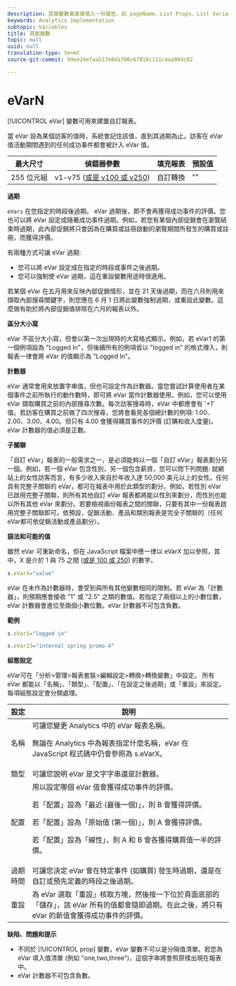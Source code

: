 ```yaml
---
description: 頁面變數會直接填入一份報告，如 pageName、List Props、List Variables 等。
keywords: Analytics Implementation
subtopic: Variables
title: 頁面變數
topic: null
uuid: null
translation-type: tm+mt
source-git-commit: 99ee24efaa517e8da700c67818c111c4aa90dc02

---
```



# eVarN

[!UICONTROL eVar] 變數可用來建置自訂報表。


<!-- 

eVarN.xml

 -->

當 eVar 設為某個訪客的值時，系統會記住該值，直到其過期為止。訪客在 eVar 值活動期間遇到的任何成功事件都會被計入 eVar 值。

| 最大尺寸 | 偵錯器參數 | 填充報表 | 預設值 |
|---|---|---|---|
| 255 位元組 | v1-v75 ([或是 v100 或 v250](/help/implement/js-implementation/page-variables/page-variables.md)) | 自訂轉換 | "" |

**過期**

`eVars` 在您指定的時段後過期。 eVar 過期後，即不會再獲得成功事件的評價。您也可以將 eVar 設定成隨著成功事件過期。例如，若您有某個內部促銷會在瀏覽結束時過期，此內部促銷將只會因為在購買或註冊啟動的瀏覽期間所發生的購買或註冊，而獲得評價。

有兩種方式可讓 eVar 過期: 

* 您可以將 eVar 設定成在指定的時段或事件之後過期。
* 您可以強制使 eVar 過期，這在重設變數用途時很適用。

若某個 eVar 在五月用來反映內部促銷情形，並在 21 天後過期，而在六月則用來擷取內部搜尋關鍵字，則您應在 6 月 1 日將此變數強制過期，或重設此變數。這麼做有助於將內部促銷值排除在六月的報表以外。

**區分大小寫**

eVar 不區分大小寫，但會以第一次出現時的大寫格式顯示。例如，若 eVar1 的第一個例項設為 "Logged In"，但後續所有的例項皆以 "logged in" 的格式傳入，則報表一律會將 eVar 的值顯示為 "Logged In"。

**計數器**

eVar 通常會用來放置字串值，但也可設定作為計數器。當您嘗試計算使用者在某個事件之前所執行的動作數時，即可將 eVar 當作計數器使用。例如，您可以使用 eVar 擷取購買之前的內部搜尋次數。每次訪客搜尋時，eVar 中都應會有 '+1' 值。若訪客在購買之前做了四次搜尋，您將會看見各個總計數的例項: 1.00、2.00、3.00、4.00。但只有 4.00 會獲得購買事件的評價 (訂購和收入度量)。eVar 計數器的值必須是正數。

**子關聯**

「自訂 eVar」報表的一般需求之一，是必須能夠以一個「自訂 eVar」報表劃分另一個。例如，若一個 eVar 包含性別，另一個包含薪資，您可以問下列問題: 就網站上的女性訪客而言，有多少收入來自於年收入達 50,000 美元以上的女性。任何具有完整子關聯的 eVar，都可在報表中用於此類型的劃分。例如，若性別 eVar 已啟用完整子關聯，則所有其他自訂 eVar 報表都將能以性別來劃分，而性別也能以所有其他 eVar 來劃分。若要檢視兩份報表之間的關聯，只要有其中一份報表啟用完整子關聯即可。依預設，促銷活動、產品和類別報表是完全子關聯的（任何eVar都可依促銷活動或產品劃分）。

**語法和可能的值**

雖然 eVar 可重新命名，但在 JavaScript 檔案中應一律以 eVarX 加以參照，其中，X 是介於 1 與 75 之間 ([或是 100 或 250](/help/implement/js-implementation/page-variables/page-variables.md)) 的數字。

```js
s.eVarX="value"
```

eVar 在未作為計數器時，會受到與所有其他變數相同的限制。若 eVar 為「計數器」，則預期應會接收 "1" 或 "2.5" 之類的數值。若指定了兩個以上的小數位數，eVar 計數器會進位至兩個小數位數。eVar 計數器不可包含負數。

**範例**

```js
s.eVar1="logged in"
```

```js
s.eVar23="internal spring promo 4"
```

**組態設定**

eVar可在「分析&gt;管理&gt;報表套裝&gt;編輯設定&gt;轉換&gt;轉換變數」中設定。 所有 eVar 都能以「名稱」、「類型」、「配置」、「在設定之後過期」或「重設」來設定。每項組態設定會分開處理。

<table id="table_5C524B71520849FA8A9A6B79A3EE77C9"> 
 <thead> 
  <tr> 
   <th class="entry"> 設定 </th> 
   <th class="entry"> 說明 </th> 
  </tr> 
 </thead>
 <tbody> 
  <tr> 
   <td> 名稱 </td> 
   <td> 可讓您變更 <span class="keyword">Analytics</span> 中的 eVar 報表名稱。 <p>無論在 <span class="keyword">Analytics</span> 中為報表指定什麼名稱，eVar 在 JavaScript 程式碼中仍會參照為 s.eVarX。 </p> </td> 
  </tr> 
  <tr> 
   <td> 類型 </td> 
   <td> 可讓您說明 eVar 是文字字串還是計數器。 </td> 
  </tr> 
  <tr> 
   <td> 配置 </td> 
   <td> 用以設定哪個 eVar 值會獲得成功事件的評價。 <p>若「配置」設為「最近 (最後一個)」，則 B 會獲得評價。 </p> <p>若「配置」設為「原始值 (第一個)」，則 A 會獲得評價。 </p> <p>若「配置」設為「線性」，則 A 和 B 會各獲得購買值一半的評價。 </p> </td> 
  </tr> 
  <tr> 
   <td> 過期時間 </td> 
   <td> 可讓您決定 eVar 會在特定事件 (如購買) 發生時過期，還是在自訂或預先定義的時段之後過期。 </td> 
  </tr> 
  <tr> 
   <td> 重設 </td> 
   <td> 為 eVar 選取<span class="wintitle">「重設」</span>核取方塊，然後按一下位於頁面底部的<span class="wintitle">「儲存」</span>，該 eVar 所有的值都會隨即過期。在此之後，將只有 eVar 的新值會獲得成功事件的評價。 </td> 
  </tr> 
 </tbody> 
</table>

**缺陷、問題和提示**

* 不同於 [!UICONTROL prop] 變數，eVar 變數不可以是分隔值清單。若您為 eVar 填入值清單 (例如 "one,two,three")，這個字串將會照原樣出現在報表中。
* eVar 計數器不可包含負數。
